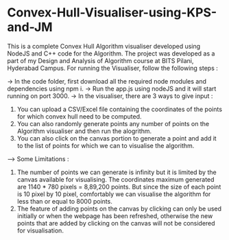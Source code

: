 # Convex-Hull-Visualiser-using-KPS-and-JM


This is a complete Convex Hull Algorithm visualiser developed using NodeJS and C++ code for the Algorithm. The project was developed as a part of my Design and Analysis of Algorithm course at BITS Pilani, Hyderabad Campus. For running the Visualiser, follow the following steps : 

-> In the code folder, first download all the required node modules and dependencies using npm i. 
-> Run the app.js using nodeJS and it will start running on port 3000. 
-> In the visualiser, there are 3 ways to give input : 
   1) You can upload a CSV/Excel file containing the coordinates of the points for which convex hull need to be computed.
   2) You can also randomly generate points any number of points on the Algorithm visualiser and then run the alogrithm.
   3) You can also click on the canvas portion to generate a point and add it to the list of points for which we can to visualise the algorithm.

--> Some Limitations : 
   1) The number of points we can generate is infinity but it is limited by the canvas available for visualising. The coordinates maximum generated are 1140 * 780 pixels = 8,89,200 points.          But since the size of each point is 10 pixel by 10 pixel, comfortably we can visualise the algorithm for less than or equal to 8000 points.
   2) The feature of adding points on the canvas by clicking can only be used initially or when the webpage has been refreshed, otherwise the new points that are added by clicking on the            canvas will not be considered for visualisation.
 
